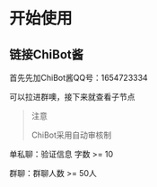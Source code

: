 # 开始使用

## 链接ChiBot酱

首先先加ChiBot酱QQ号：1654723334

可以拉进群噢，接下来就查看子节点



> 注意
>
> ChiBot采用自动审核制

单私聊：验证信息 字数 >= 10

群聊：群聊人数 >= 50人